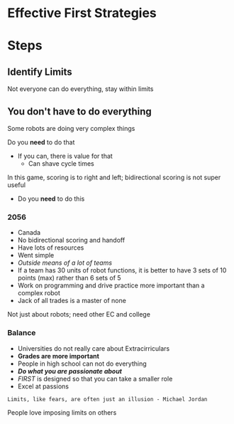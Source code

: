# Effective First Strategies
# Steps
## Identify Limits
Not everyone can do everything, stay within limits
## You don't have to do everything
Some robots are doing very complex things

Do you **need** to do that
- If you can, there is value for that
    - Can shave cycle times

In this game, scoring is to right and left; bidirectional scoring is not super useful
- Do you **need** to do this

### 2056
- Canada
- No bidirectional scoring and handoff
- Have lots of resources
- Went simple
- *Outside means of a lot of teams*
- If a team has 30 units of robot functions, it is better to have 3 sets of 10 points (max) rather than 6 sets of 5
- Work on programming and drive practice more important than a complex robot
- Jack of all trades is a master of none

Not just about robots; need other EC and college

### Balance
- Universities do not really care about Extracirriculars
- **Grades are more important**
- People in high school can not do everything
- __*Do what you are passionate about*__
- _FIRST_ is designed so that you can take a smaller role
- Excel at passions

```
Limits, like fears, are often just an illusion - Michael Jordan
```
People love imposing limits on others
